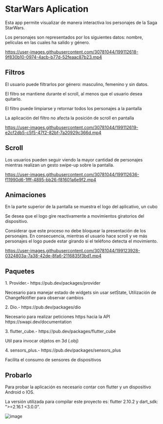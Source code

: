 <h1>StarWars Aplication</h1>

<p>Esta app permite visualizar de manera interactiva los personajes de la Saga StarWars.</br>
<p> Los personajes son representados por los siguientes datos: nombre, películas en las cuales ha salido y género.</p>




https://user-images.githubusercontent.com/30781044/199112618-9f830b10-0974-4acb-b77d-52feaac87b23.mp4




<h2>Filtros</h2>

<p>El usuario puede filtrarlos por género: masculino, femenino y sin datos.</br>
<p>El filtro se mantiene durante el scroll, al menos que el usuario desea quitarlo.</br>
<p>El filtro puede limpiarse y retornar todos los personajes a la pantalla</br>
<p>La aplicación del filtro no afecta la posición de scroll en pantalla</p>



https://user-images.githubusercontent.com/30781044/199112619-e2cf2db5-c5f5-47f2-82bf-7a20929c366d.mp4



<h2>Scroll</h2>
<p>Los usuarios pueden seguir viendo la mayor cantidad de personajes mientras realizan un gesto swipe-up sobre la pantalla.</p>



https://user-images.githubusercontent.com/30781044/199112636-f11990d6-1fff-4895-bb26-f81601a6e9f2.mp4

<h2>Animaciones</h2>
<p>En la parte superior de la pantalla se muestra el logo del aplicativo, un cubo</p>
<p>Se desea que el logo gire reactivamente a movimientos giratorios del dispositivo.</p> 
<p>Considerar que este proceso no debe bloquear la presentación de los personajes. En consecuencia, mientras el usuario hace scroll y ve más personajes el logo puede estar girando si el teléfono detecta el movimiento.</p> 

https://user-images.githubusercontent.com/30781044/199123928-0324803a-7a38-42de-8fa6-2116835f3bd1.mp4

<h2>Paquetes</h2>
1. Provider.-  https://pub.dev/packages/provider 
<p>Necesario para manejar estado de widgets sin usar setState, Utilización de ChangeNotifier para observar cambios</p>
2. Dio.-  https://pub.dev/packages/dio 
<p>Necesario para realizar peticiones https hacia la API https://swapi.dev/documentation</p>
3. flutter_cube.-  https://pub.dev/packages/flutter_cube 
<p>Util para invocar objetos en 3d (.obj)</p>
4. sensors_plus.- https://pub.dev/packages/sensors_plus
<p>Facilita el consumo de sensores de dispositivos</p>

<h2>Probarlo</h2>
<p>Para probar la aplicación es necesario contar con flutter y un dispositivo Android o IOS.</br>
<p>La versión utilizada para compilar este proyecto es: flutter 2.10.2 y dart_sdk: ">=2.16.1 <3.0.0".</br>


![image](https://user-images.githubusercontent.com/30781044/199125468-1cc0fe93-7ab5-4d8c-845f-774788959e19.png)


